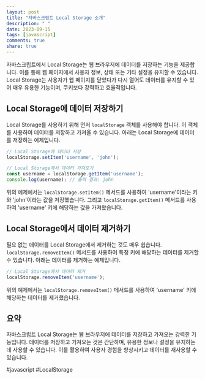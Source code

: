 ```yaml
---
layout: post
title: "자바스크립트 Local Storage 소개"
description: " "
date: 2023-09-15
tags: [javascript]
comments: true
share: true
---
```


자바스크립트에서 Local Storage는 웹 브라우저에 데이터를 저장하는 기능을 제공합니다. 이를 통해 웹 페이지에서 사용자 정보, 상태 또는 기타 설정을 유지할 수 있습니다. Local Storage는 사용자가 웹 페이지를 닫았다가 다시 열어도 데이터를 유지할 수 있어 매우 유용한 기능이며, 쿠키보다 강력하고 효율적입니다.

## Local Storage에 데이터 저장하기

Local Storage를 사용하기 위해 먼저 `localStorage` 객체를 사용해야 합니다. 이 객체를 사용하여 데이터를 저장하고 가져올 수 있습니다. 아래는 Local Storage에 데이터를 저장하는 예제입니다.

```javascript
// Local Storage에 데이터 저장
localStorage.setItem('username', 'john');

// Local Storage에서 데이터 가져오기
const username = localStorage.getItem('username');
console.log(username); // 출력 결과: john
```

위의 예제에서는 `localStorage.setItem()` 메서드를 사용하여 'username'이라는 키와 'john'이라는 값을 저장했습니다. 그리고 `localStorage.getItem()` 메서드를 사용하여 'username' 키에 해당하는 값을 가져왔습니다.

## Local Storage에서 데이터 제거하기

필요 없는 데이터를 Local Storage에서 제거하는 것도 매우 쉽습니다. `localStorage.removeItem()` 메서드를 사용하여 특정 키에 해당하는 데이터를 제거할 수 있습니다. 아래는 데이터를 제거하는 예제입니다.

```javascript
// Local Storage에서 데이터 제거
localStorage.removeItem('username');
```

위의 예제에서는 `localStorage.removeItem()` 메서드를 사용하여 'username' 키에 해당하는 데이터를 제거했습니다.

## 요약

자바스크립트 Local Storage는 웹 브라우저에 데이터를 저장하고 가져오는 강력한 기능입니다. 데이터를 저장하고 가져오는 것은 간단하며, 유용한 정보나 설정을 유지하는 데 사용할 수 있습니다. 이를 활용하여 사용자 경험을 향상시키고 데이터를 재사용할 수 있습니다.

#javascript #LocalStorage